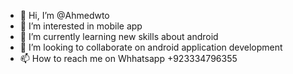 - 👋 Hi, I’m @Ahmedwto
- 👀 I’m interested in mobile app
- 🌱 I’m currently learning new skills about android
- 💞️ I’m looking to collaborate on android application development
- 📫 How to reach me on Whhatsapp +923334796355

<!---
Ahmedwto/Ahmedwto is a ✨ special ✨ repository because its `README.md` (this file) appears on your GitHub profile.
You can click the Preview link to take a look at your changes.
--->

